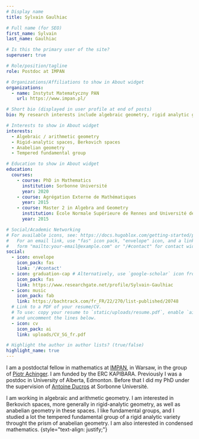 ```yaml
---
# Display name
title: Sylvain Gaulhiac

# Full name (for SEO)
first_name: Sylvain
last_name: Gaulhiac

# Is this the primary user of the site?
superuser: true

# Role/position/tagline
role: Postdoc at IMPAN

# Organizations/Affiliations to show in About widget
organizations:
  - name: Instytut Matematyczny PAN
    url: https://www.impan.pl/

# Short bio (displayed in user profile at end of posts)
bio: My research interests include algebraic geometry, rigid analytic geometry, Berkovich spaces, anabelian geometry. 

# Interests to show in About widget
interests:
  - Algebraic / arithmetic geometry 
  - Rigid-analytic spaces, Berkovich spaces
  - Anabelian geometry
  - Tempered fundamental group

# Education to show in About widget
education:
  courses:
    - course: PhD in Mathematics
      institution: Sorbonne Université
      year: 2020
    - course: Agrégation Externe de Mathématiques
      year: 2015
    - course: Master 2 in Algebra and Geometry 
      institution: École Normale Supérieure de Rennes and Université de Rennes
      year: 2015

# Social/Academic Networking
# For available icons, see: https://docs.hugoblox.com/getting-started/page-builder/#icons
#   For an email link, use "fas" icon pack, "envelope" icon, and a link in the
#   form "mailto:your-email@example.com" or "/#contact" for contact widget.
social:
  - icon: envelope
    icon_pack: fas
    link: '/#contact'
  - icon: graduation-cap # Alternatively, use `google-scholar` icon from `ai` icon pack
    icon_pack: fas
    link: https://www.researchgate.net/profile/Sylvain-Gaulhiac
  - icon: music
    icon_pack: fab
    link: https://bachtrack.com/fr_FR/22/270/list-published/20748
  # Link to a PDF of your resume/CV.
  # To use: copy your resume to `static/uploads/resume.pdf`, enable `ai` icons in `params.yaml`,
  # and uncomment the lines below.
  - icon: cv
    icon_pack: ai
    link: uploads/CV_SG_fr.pdf

# Highlight the author in author lists? (true/false)
highlight_name: true
---
```


I am a postdoctal fellow in mathematics at [IMPAN](https://www.impan.pl/), in Warsaw, in the group of [Piotr Achinger](https://achinger.impan.pl/). I am funded by the ERC KAPIBARA. Previously I was a postdoc in University of Alberta, Edmonton. Before that I did my PhD under the supervision of [Antoine Ducros](https://webusers.imj-prg.fr/~antoine.ducros/) at Sorbonne Université. 

I am working in algebraic and arithmetic geometry. I am interested in Berkovich spaces, more generally in rigid-analytic geometry, as well as anabelian geometry in these spaces. I like fundamental groups, and I studied a lot the tempered fundamental group of a rigid analytic variety throught the prism of anabelian geometry. I am also interested in condensed mathematics.
{style="text-align: justify;"}

